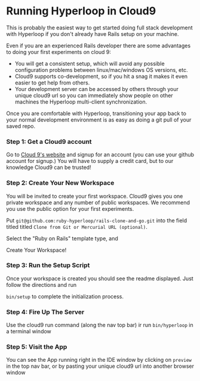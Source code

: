 # Running Hyperloop in Cloud9

This is probably the easiest way to get started doing full stack development with Hyperloop if you don't already have
Rails setup on your machine. 

Even if you are an experienced Rails developer there are some advantages to doing your first experiments on cloud 9:

+ You will get a consistent setup, which will avoid any possible configuration problems between linux/mac/windows OS versions, etc.
+ Cloud9 supports co-development, so if you hit a snag it makes it even easier to get help from others.
+ Your development server can be accessed by others through your unique cloud9 url so you can immediately show people on other machines the Hyperloop multi-client synchronization.

Once you are comfortable with Hyperloop, transitioning your app back to your normal development environment is as easy as doing a git pull of your saved repo.

### Step 1: Get a Cloud9 account

Go to [Cloud 9's website](https://c9.io/?redirect=0) and signup for an account (you can use your github account for signup.)  You will have to supply a credit card, but to our knowledge Cloud9 can be trusted!

### Step 2: Create Your New Workspace

You will be invited to create your first workspace.  Cloud9 gives you one private workspace and any number of public workspaces.  We recommend you use the public option for your first experiments.

Put `git@github.com:ruby-hyperloop/rails-clone-and-go.git` into the field titled titled `Clone from Git or Mercurial URL (optional)`.

Select the "Ruby on Rails" template type, and 

Create Your Workspace!

### Step 3: Run the Setup Script

Once your workspace is created you should see the readme displayed.  Just follow the directions and run

`bin/setup` to complete the initialization process.

### Step 4: Fire Up The Server

Use the cloud9 run command (along the nav top bar) ir run `bin/hyperloop` in a terminal window 

### Step 5: Visit the App

You can see the App running right in the IDE window by clicking on `preview` in the top nav bar,
or by pasting your unique cloud9 url into another browser window
